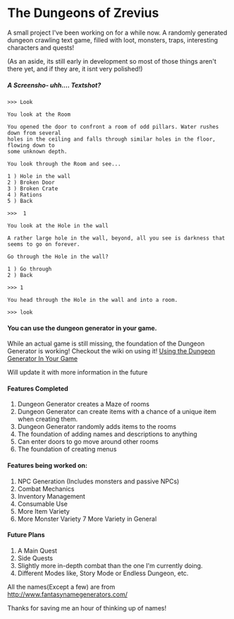 # The Dungeons of Zrevius 
A small project I've been working on for a while now. A randomly generated dungeon crawling text game, filled with loot, monsters, traps, interesting characters and quests!

(As an aside, its still early in development so most of those things aren't there yet, and if they are, it isnt very polished!)

##### A Screensho- uhh.... Textshot?
```
>>> Look

You look at the Room

You opened the door to confront a room of odd pillars. Water rushes down from several
holes in the ceiling and falls through similar holes in the floor, flowing down to 
some unknown depth.

You look through the Room and see...

1 ) Hole in the wall
2 ) Broken Door
3 ) Broken Crate
4 ) Rations
5 ) Back

>>>  1

You look at the Hole in the wall

A rather large hole in the wall, beyond, all you see is darkness that seems to go on forever.

Go through the Hole in the wall?

1 ) Go through
2 ) Back

>>> 1

You head through the Hole in the wall and into a room.

>>> look

```

#### You can use the dungeon generator in your game.

While an actual game is still missing, the foundation of the Dungeon Generator is working! Checkout the wiki on using it! [Using the Dungeon Generator In Your Game](https://github.com/Firetryer/TextRougelike/wiki/Using-the-Dungeon-Generator-in-your-game.)

 Will update it with more information in the future


#### Features Completed
1) Dungeon Generator creates a Maze of rooms
2) Dungeon Generator can create items with a chance of a unique item when creating them.
3) Dungeon Generator randomly adds items to the rooms
4) The foundation of adding names and descriptions to anything
5) Can enter doors to go move around other rooms
6) The foundation of creating menus 

#### Features being worked on:
1) NPC Generation (Includes monsters and passive NPCs)
2) Combat Mechanics
3) Inventory Management
4) Consumable Use
5) More Item Variety
6) More Monster Variety
7 More Variety in General

#### Future Plans
1) A Main Quest
2) Side Quests
3) Slightly more in-depth combat than the one I'm currently doing.
4) Different Modes like, Story Mode or Endless Dungeon, etc.


  All the names(Except a few) are from http://www.fantasynamegenerators.com/

  Thanks for saving me an hour of thinking up of names!

